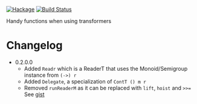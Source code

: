 [![Hackage](https://img.shields.io/hackage/v/alternators.svg)](https://hackage.haskell.org/package/alternators)
[![Build Status](https://secure.travis-ci.org/louispan/alternators.png?branch=master)](http://travis-ci.org/louispan/alternators)

Handy functions when using transformers

# Changelog

* 0.2.0.0
  - Added `Readr` which is a ReaderT that uses the Monoid/Semigroup
    instance from `(->) r`
  - Added `Delegate`, a specialization of `ContT () m r`
  - Removed `runReaderM` as it can be replaced with `lift`, `hoist` and `>>=`
    See [gist](https://gist.github.com/louispan/1c7792d45ebe5559ffc45aa9db461c35)
